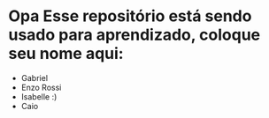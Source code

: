 # Opa Esse repositório está sendo usado para aprendizado, coloque seu nome aqui:

- Gabriel
- Enzo Rossi
- Isabelle :)
- Caio 



